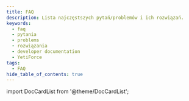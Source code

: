```yaml
---
title: FAQ
description: Lista najczęstszych pytań/problemów i ich rozwiązań.
keywords:
  - faq
  - pytania
  - problems
  - rozwiązania
  - developer documentation
  - YetiForce
tags:
  - FAQ
hide_table_of_contents: true
---
```


import DocCardList from '@theme/DocCardList';

<DocCardList />
